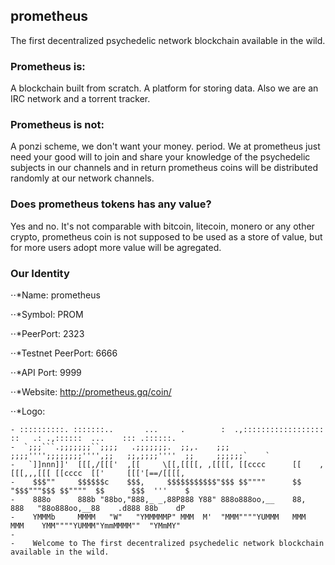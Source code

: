 ## prometheus
The first decentralized psychedelic network blockchain available in the wild.

### Prometheus is:
A blockchain built from scratch. A platform for storing data. Also we are an IRC network and a torrent tracker.

### Prometheus is not:
A ponzi scheme, we don't want your money. period. We at prometheus just need your good will to join and share your knowledge of the psychedelic subjects in our channels and in return prometheus coins will be distributed randomly at our network channels.

### Does prometheus tokens has any value?
Yes and no. It's not comparable with bitcoin, litecoin, monero or any other crypto, prometheus coin is not supposed to be used as a store of value, but for more users adopt more value will be agregated.

### Our Identity
⋅⋅*Name: prometheus

⋅⋅*Symbol: PROM

⋅⋅*PeerPort: 2323

⋅⋅*Testnet PeerPort: 6666

⋅⋅*API Port: 9999

⋅⋅*Website: http://prometheus.gq/coin/

⋅⋅*Logo:
```
- ::::::::::. :::::::..       ...     .        :  .,:::::::::::::::::: ::   .: .,::::::  ...    ::: .::::::.
-  `;;;```.;;;;;;;``;;;;   .;;;;;;;.  ;;,.    ;;; ;;;;'''';;;;;;;;'''',;;   ;;,;;;;''''  ;;     ;;;;;;`    `
-   `]]nnn]]'  [[[,/[[['  ,[[     \[[,[[[[, ,[[[[, [[cccc      [[    ,[[[,,,[[[ [[cccc  [['     [[['[==/[[[[,
-    $$$""     $$$$$$c    $$$,     $$$$$$$$$$$"$$$ $$""""      $$    "$$$"""$$$ $$""""  $$      $$$  '''    $
-    888o      888b "88bo,"888,_ _,88P888 Y88" 888o888oo,__    88,    888   "88o888oo,__88    .d888 88b    dP
-    YMMMb     MMMM   "W"   "YMMMMMP" MMM  M'  "MMM""""YUMMM   MMM    MMM    YMM""""YUMMM"YmmMMMM""  "YMmMY"
-    
-    Welcome to The first decentralized psychedelic network blockchain available in the wild.
```
